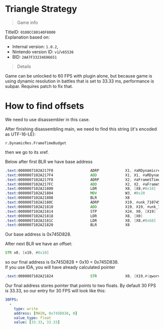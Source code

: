 # Triangle Strategy

> Game info

TitleID: `0100CC80140F8000`<br>
Explanation based on:
- Internal version: `1.0.2`, 
- Nintendo version ID: `v1`/`v65536`
- BID: `2AA7F33234696651`

> Details

Game can be unlocked to 60 FPS with plugin alone, but because game is using dynamic resolution in battles that is set to 33.33 ms, performance is subpar. Requires patch to fix that.

# How to find offsets

We need to use disassembler in this case.

After finishing disassembling main, we need to find this string (it's encoded as UTF-16-LE):
```
r.DynamicRes.FrameTimeBudget
```

then we go to its xref.

Below after first BLR we have base address
```asm
.text:0000007102A217F0                 ADRP            X1, #aRDynamicresFra@PAGE ; "r.DynamicRes.FrameTimeBudget"
.text:0000007102A217F4                 ADD             X1, X1, #aRDynamicresFra@PAGEOFF ; "r.DynamicRes.FrameTimeBudget"
.text:0000007102A217F8                 ADRP            X2, #aFrameSTimeBudg@PAGE ; "Frame's time budget in milliseconds."
.text:0000007102A217FC                 ADD             X2, X2, #aFrameSTimeBudg@PAGEOFF ; "Frame's time budget in milliseconds."
.text:0000007102A21800                 LDR             X8, [X8,#0x10]
.text:0000007102A21804                 MOV             W3, #0x20
.text:0000007102A21808                 BLR             X8
.text:0000007102A2180C                 ADRP            X19, #unk_710745D828@PAGE
.text:0000007102A21810                 ADD             X19, X19, #unk_710745D828@PAGEOFF
.text:0000007102A21814                 STP             X24, X0, [X19]
.text:0000007102A21818                 LDR             X8, [X0]
.text:0000007102A2181C                 LDR             X8, [X8,#0x68]
.text:0000007102A21820                 BLR             X8
```

Our base address is 0x745D828.

After next BLR we have an offset:
```asm
STR x0, [x19, #0x10]
```
so our final address is 0x745D828 + 0x10 = 0x745D838.<br>
If you use IDA, you will have already calculated pointer
```asm
.text:0000007102A21824                 STR             X0, [X19,#(qword_710745D838 - 0x710745D828)]
```

Our final address stores pointer that points to two floats. By default 30 FPS is 33.33, so our entry for 30 FPS will look like this:
```yaml
30FPS:
  -
    type: write
    address: [MAIN, 0x745D838, 0]
    value_type: float
    value: [33.33, 33.33]

```
